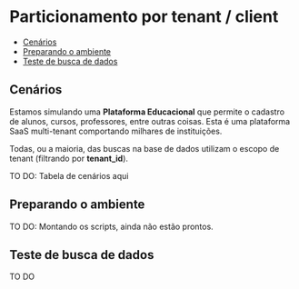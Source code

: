 # Particionamento por tenant / client

- [Cenários](#cenários)
- [Preparando o ambiente](#preparando-o-ambiente)
- [Teste de busca de dados](#teste-de-busca-de-dados)

## Cenários

Estamos simulando uma **Plataforma Educacional** que permite o cadastro de alunos, cursos, professores, entre outras coisas. Esta é uma plataforma SaaS multi-tenant comportando milhares de instituições.

Todas, ou a maioria, das buscas na base de dados utilizam o escopo de tenant (filtrando por **tenant_id**).

TO DO: Tabela de cenários aqui

## Preparando o ambiente
TO DO: Montando os scripts, ainda não estão prontos.

## Teste de busca de dados
TO DO
